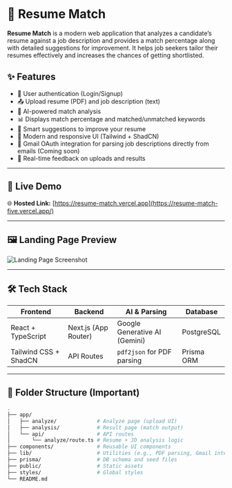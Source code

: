 # 📄 Resume Match

**Resume Match** is a modern web application that analyzes a candidate’s resume against a job description and provides a match percentage along with detailed suggestions for improvement. It helps job seekers tailor their resumes effectively and increases the chances of getting shortlisted.

## ✨ Features

- 🔐 User authentication (Login/Signup)
- 📤 Upload resume (PDF) and job description (text)
- 🤖 AI-powered match analysis
- 📊 Displays match percentage and matched/unmatched keywords
- 🧠 Smart suggestions to improve your resume
- 💅 Modern and responsive UI (Tailwind + ShadCN)
- 📨 Gmail OAuth integration for parsing job descriptions directly from emails (Coming soon)
- 🔄 Real-time feedback on uploads and results

---

## 🚀 Live Demo

🌐 **Hosted Link:** [https://resume-match.vercel.app](https://resume-match-five.vercel.app/)

---

## 🖼️ Landing Page Preview

![Landing Page Screenshot](https://i.ibb.co/dsVWYNXm/Screenshot-2025-07-07-132539.png)

---

## 🛠️ Tech Stack

| Frontend | Backend | AI & Parsing | Database |
|----------|---------|--------------|----------|
| React + TypeScript | Next.js (App Router) | Google Generative AI (Gemini) | PostgreSQL |
| Tailwind CSS + ShadCN | API Routes | `pdf2json` for PDF parsing | Prisma ORM |

---

## 📁 Folder Structure (Important)

```bash
.
├── app/
│   ├── analyze/             # Analyze page (upload UI)
│   ├── analysis/            # Result page (match output)
│   └── api/                 # API routes
│       └── analyze/route.ts # Resume + JD analysis logic
├── components/              # Reusable UI components
├── lib/                     # Utilities (e.g., PDF parsing, Gmail integration)
├── prisma/                  # DB schema and seed files
├── public/                  # Static assets
├── styles/                  # Global styles
└── README.md
